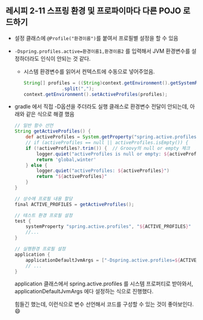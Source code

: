## 레시피 2-11 스프링 환경 및 프로파이마다 다른 POJO 로드하기

* 설정 클래스에 `@Profile("환경이름")`를 붙여서  프로필별 설정을 할 수 있음

* `-Dspring.profiles.active=환경이름1,환경이름2` 를 입력해서 JVM 환경변수를 설정하더라도 인식이 안되는 것 같다. 

  * 시스템 환경변수를 읽어서 컨텍스트에 수동으로 넣어주었음.

    ```java
    String[] profiles = ((String)context.getEnvironment().getSystemProperties().get("spring.active.profiles"))
                  .split(",");
    context.getEnvironment().setActiveProfiles(profiles);
    ```

    

* gradle 에서 직접 -D옵션을 주더라도 실행 클래스로 환경변수 전달이 안되는데, 아래와 같은 식으로 해결 했음

  ```groovy
  // 일반 함수 선언
  String getActiveProfiles() {
      def activeProfiles = System.getProperty("spring.active.profiles")
      // if (activeProfiles == null || activeProfiles.isEmpty()) {
      if (!activeProfiles?.trim()) {  // Groovy의 null or empty 체크
          logger.quiet("activeProfiles is null or empty: ${activeProfiles}")
          return 'global,winter'
      } else {
          logger.quiet("activeProfiles: ${activeProfiles}")
          return "${activeProfiles}"
      }
  }
  
  // 상수에 프로필 내용 할당
  final ACTIVE_PROFILES = getActiveProfiles();
  
  // 테스트 환경 프로필 설정
  test {
      systemProperty "spring.active.profiles", "${ACTIVE_PROFILES}"
      //...
  }
  
  // 실행환경 프로필 설정
  application {
      applicationDefaultJvmArgs = ["-Dspring.active.profiles=${ACTIVE_PROFILES}"]
      // ...
  }
  
  ```
  
  application 클래스에서 spring.active.profiles 를 시스템 프로퍼티로 받아와서, applicationDefaultJvmArgs 에다 설정하는 식으로 진행했다.


  힘들긴 했는데, 이런식으로 변수 선언해서 코드를 구성할 수 있는 것이 좋아보인다. 😄
